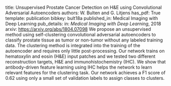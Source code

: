 title: Unsupervised Prostate Cancer Detection on H&E using Convolutional Adversarial Autoencoders
authors: W. Bulten and G. Litjens
has_pdf: True
template: publication
bibkey: bult18a
published_in: Medical Imaging with Deep Learning
pub_details: in: <i>Medical Imaging with Deep Learning</i>, 2018
arxiv: https://arxiv.org/abs/1804.07098
We propose an unsupervised method using self-clustering convolutional adversarial autoencoders to classify prostate tissue as tumor or non-tumor without any labeled training data. The clustering method is integrated into the training of the autoencoder and requires only little post-processing. Our network trains on hematoxylin and eosin (H\&E) input patches and we tested two different reconstruction targets, H&E and immunohistochemistry (IHC). We show that antibody-driven feature learning using IHC helps the network to learn relevant features for the clustering task. Our network achieves a F1 score of 0.62 using only a small set of validation labels to assign classes to clusters.

